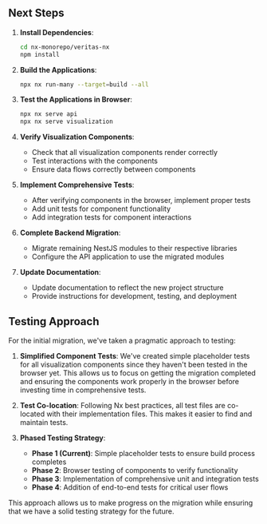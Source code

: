 ## Next Steps

1. **Install Dependencies**:
   ```bash
   cd nx-monorepo/veritas-nx
   npm install
   ```

2. **Build the Applications**:
   ```bash
   npx nx run-many --target=build --all
   ```

3. **Test the Applications in Browser**:
   ```bash
   npx nx serve api
   npx nx serve visualization
   ```

4. **Verify Visualization Components**:
   - Check that all visualization components render correctly
   - Test interactions with the components
   - Ensure data flows correctly between components

5. **Implement Comprehensive Tests**:
   - After verifying components in the browser, implement proper tests
   - Add unit tests for component functionality
   - Add integration tests for component interactions

6. **Complete Backend Migration**:
   - Migrate remaining NestJS modules to their respective libraries
   - Configure the API application to use the migrated modules

7. **Update Documentation**:
   - Update documentation to reflect the new project structure
   - Provide instructions for development, testing, and deployment

## Testing Approach

For the initial migration, we've taken a pragmatic approach to testing:

1. **Simplified Component Tests**: We've created simple placeholder tests for all visualization components since they haven't been tested in the browser yet. This allows us to focus on getting the migration completed and ensuring the components work properly in the browser before investing time in comprehensive tests.

2. **Test Co-location**: Following Nx best practices, all test files are co-located with their implementation files. This makes it easier to find and maintain tests.

3. **Phased Testing Strategy**:
   - **Phase 1 (Current)**: Simple placeholder tests to ensure build process completes
   - **Phase 2**: Browser testing of components to verify functionality
   - **Phase 3**: Implementation of comprehensive unit and integration tests
   - **Phase 4**: Addition of end-to-end tests for critical user flows

This approach allows us to make progress on the migration while ensuring that we have a solid testing strategy for the future. 